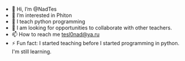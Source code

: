 - 👋 Hi, I’m @NadTes
- 👀 I’m interested in Phiton
- 🌱 I teach python programming
- 💞️ I am looking for opportunities to collaborate with other teachers.
- 📫 How to reach me tesl0nad@ya.ru
- ⚡ Fun fact: I started teaching before I started programming in python. I'm still learning.

<!---
NadTes/NadTes is a ✨ special ✨ repository because its `README.md` (this file) appears on your GitHub profile.
You can click the Preview link to take a look at your changes.
--->
